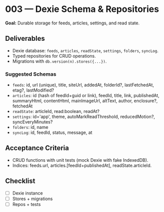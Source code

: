 # 003 — Dexie Schema & Repositories

**Goal:** Durable storage for feeds, articles, settings, and read state.

## Deliverables
- Dexie database: `feeds`, `articles`, `readState`, `settings`, `folders`, `syncLog`.
- Typed repositories for CRUD operations.
- Migrations with `db.version(n).stores({...})`.

### Suggested Schemas
- `feeds`: id, url (unique), title, siteUrl, addedAt, folderId?, lastFetchedAt, etag?, lastModified?
- `articles`: id (hash of feedId+guid or link), feedId, title, link, publishedAt, summaryHtml, contentHtml, mainImageUrl, altText, author, enclosure?, fetchedAt
- `readState`: articleId, read:boolean, readAt?
- `settings`: id='app', theme, autoMarkReadThreshold, reducedMotion?, syncEveryMinutes?
- `folders`: id, name
- `syncLog`: id, feedId, status, message, at

## Acceptance Criteria
- CRUD functions with unit tests (mock Dexie with fake IndexedDB).
- Indices: feeds.url, articles.[feedId+publishedAt], readState.articleId.

## Checklist
- [ ] Dexie instance
- [ ] Stores + migrations
- [ ] Repos + tests